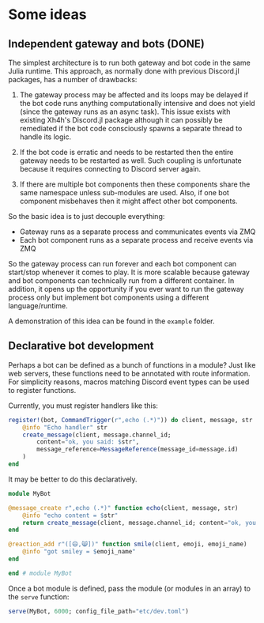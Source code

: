 # Some ideas

## Independent gateway and bots (DONE)

The simplest architecture is to run both gateway and bot code in the same Julia runtime.
This approach, as normally done with previous Discord.jl packages, has a number of drawbacks:

1. The gateway process may be affected and its loops may be delayed if the bot code runs anything computationally intensive and does not yield (since the gateway runs as an async task). This issue exists with existing Xh4h's Discord.jl package although it can possibly be remediated if the bot code consciously spawns a separate thread to handle its logic.

2. If the bot code is erratic and needs to be restarted then the entire gateway needs to be restarted as well. Such coupling is unfortunate because it requires connecting to Discord server again.

3. If there are multiple bot components then these components share the same namespace unless sub-modules are used. Also, if one bot component misbehaves then it might affect other bot components.

So the basic idea is to just decouple everything:

- Gateway runs as a separate process and communicates events via ZMQ
- Each bot component runs as a separate process and receive events via ZMQ

So the gateway process can run forever and each bot component can start/stop whenever it comes to play. It is more scalable because gateway and bot components can technically run from a different container. In addition, it opens up the opportunity if you ever want to run the gateway process only but implement
bot components using a different language/runtime.

A demonstration of this idea can be found in the `example` folder.

## Declarative bot development

Perhaps a bot can be defined as a bunch of functions in a module?
Just like web servers, these functions need to be annotated with route
information. For simplicity reasons, macros matching Discord event types
can be used to register functions.

Currently, you must register handlers like this:
```julia
register!(bot, CommandTrigger(r",echo (.*)")) do client, message, str
    @info "Echo handler" str
    create_message(client, message.channel_id;
        content="ok, you said: $str",
        message_reference=MessageReference(message_id=message.id)
    )
end
```

It may be better to do this declaratively.

```julia
module MyBot

@message_create r",echo (.*)" function echo(client, message, str)
    @info "echo content = $str"
    return create_message(client, message.channel_id; content="ok, you said: $str")
end

@reaction_add r"([😄,😸])" function smile(client, emoji, emoji_name)
    @info "got smiley = $emoji_name"
end

end # module MyBot
```

Once a bot module is defined, pass the module (or modules in an array) to the `serve` function:

```julia
serve(MyBot, 6000; config_file_path="etc/dev.toml")
```
